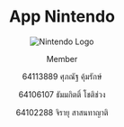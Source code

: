 <h1 align="center">App Nintendo</h1>
<p align="center">
  <img src="https://upload.wikimedia.org/wikipedia/commons/thumb/b/b3/Nintendo_red_logo.svg/2560px-Nintendo_red_logo.svg.png" alt="Nintendo Logo">
</p>
<div align="center">
    <p>Member</p>
    <p>64113889 ศุภณัฐ คุ้มรักษ์</p>
    <p>64106107 ธัมมกิตติ์ โชติช่วง</p>
    <p>64102288 จิรายุ สาสนทาญาติ</p>
</div>
